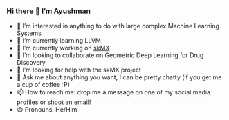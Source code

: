 ### Hi there 👋 I’m Ayushman

- 👀 I’m interested in anything to do with large complex Machine Learning Systems
- 🌱 I’m currently learning LLVM
- 🔭 I’m currently working on [skMX](https://github.com/ayush1399/skMX)
- 👯 I’m looking to collaborate on Geometric Deep Learning for Drug Discovery
- 🤔 I’m looking for help with the skMX project
- 💬 Ask me about anything you want, I can be pretty chatty (if you get me a cup of coffee :P)
- 📫 How to reach me: drop me a message on one of my social media profiles or shoot an email!
- 😄 Pronouns: He/Him

<!--
**ayush1399/ayush1399** is a ✨ _special_ ✨ repository because its `README.md` (this file) appears on your GitHub profile.
-->
